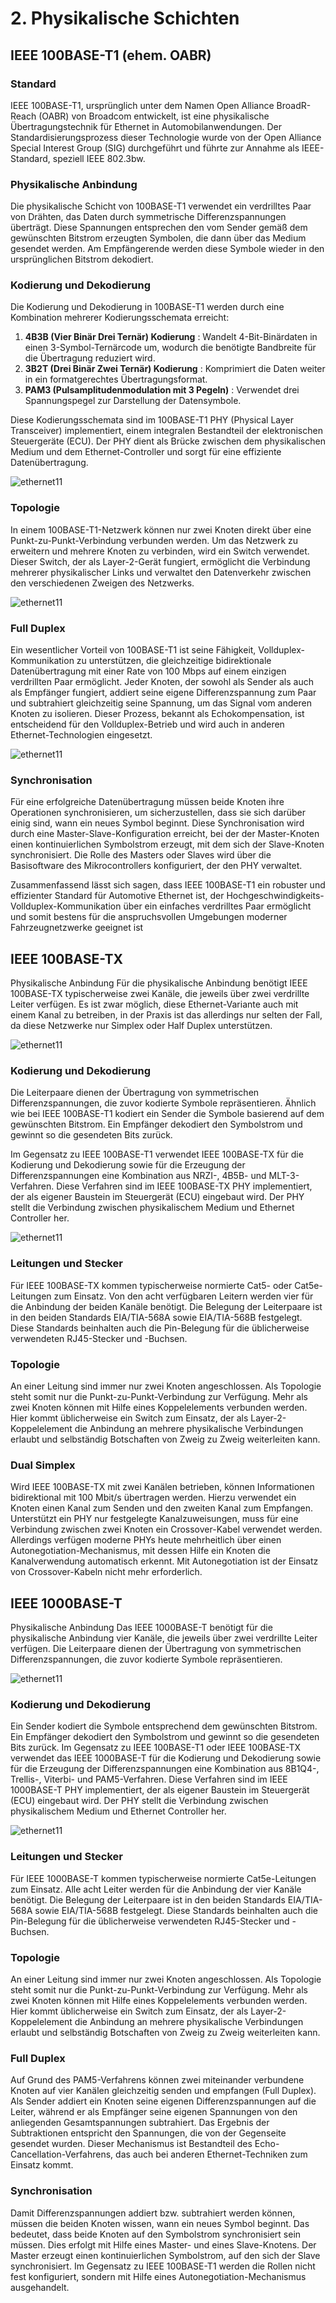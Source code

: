 # 2. Physikalische Schichten

## IEEE 100BASE-T1 (ehem. OABR)

### Standard

IEEE 100BASE-T1, ursprünglich unter dem Namen Open Alliance BroadR-Reach (OABR) von Broadcom entwickelt, ist eine physikalische Übertragungstechnik für Ethernet in Automobilanwendungen. Der Standardisierungsprozess dieser Technologie wurde von der Open Alliance Special Interest Group (SIG) durchgeführt und führte zur Annahme als IEEE-Standard, speziell IEEE 802.3bw.

### Physikalische Anbindung

Die physikalische Schicht von 100BASE-T1 verwendet ein verdrilltes Paar von Drähten, das Daten durch symmetrische Differenzspannungen überträgt. Diese Spannungen entsprechen den vom Sender gemäß dem gewünschten Bitstrom erzeugten Symbolen, die dann über das Medium gesendet werden. Am Empfängerende werden diese Symbole wieder in den ursprünglichen Bitstrom dekodiert.

### Kodierung und Dekodierung

Die Kodierung und Dekodierung in 100BASE-T1 werden durch eine Kombination mehrerer Kodierungsschemata erreicht:

1. **4B3B (Vier Binär Drei Ternär) Kodierung** : Wandelt 4-Bit-Binärdaten in einen 3-Symbol-Ternärcode um, wodurch die benötigte Bandbreite für die Übertragung reduziert wird.
2. **3B2T (Drei Binär Zwei Ternär) Kodierung** : Komprimiert die Daten weiter in ein formatgerechtes Übertragungsformat.
3. **PAM3 (Pulsamplitudenmodulation mit 3 Pegeln)** : Verwendet drei Spannungspegel zur Darstellung der Datensymbole.

Diese Kodierungsschemata sind im 100BASE-T1 PHY (Physical Layer Transceiver) implementiert, einem integralen Bestandteil der elektronischen Steuergeräte (ECU). Der PHY dient als Brücke zwischen dem physikalischen Medium und dem Ethernet-Controller und sorgt für eine effiziente Datenübertragung.

<img src="image/README/1712317526881.png" alt="ethernet11" style="max-width:40%;" />

### Topologie

In einem 100BASE-T1-Netzwerk können nur zwei Knoten direkt über eine Punkt-zu-Punkt-Verbindung verbunden werden. Um das Netzwerk zu erweitern und mehrere Knoten zu verbinden, wird ein Switch verwendet. Dieser Switch, der als Layer-2-Gerät fungiert, ermöglicht die Verbindung mehrerer physikalischer Links und verwaltet den Datenverkehr zwischen den verschiedenen Zweigen des Netzwerks.

<img src="image/README/1712317547537.png" alt="ethernet11" style="max-width:40%;" />

### Full Duplex

Ein wesentlicher Vorteil von 100BASE-T1 ist seine Fähigkeit, Vollduplex-Kommunikation zu unterstützen, die gleichzeitige bidirektionale Datenübertragung mit einer Rate von 100 Mbps auf einem einzigen verdrillten Paar ermöglicht. Jeder Knoten, der sowohl als Sender als auch als Empfänger fungiert, addiert seine eigene Differenzspannung zum Paar und subtrahiert gleichzeitig seine Spannung, um das Signal vom anderen Knoten zu isolieren. Dieser Prozess, bekannt als Echokompensation, ist entscheidend für den Vollduplex-Betrieb und wird auch in anderen Ethernet-Technologien eingesetzt.

<img src="image/README/1712317571251.png" alt="ethernet11" style="max-width:40%;" />

### Synchronisation

Für eine erfolgreiche Datenübertragung müssen beide Knoten ihre Operationen synchronisieren, um sicherzustellen, dass sie sich darüber einig sind, wann ein neues Symbol beginnt. Diese Synchronisation wird durch eine Master-Slave-Konfiguration erreicht, bei der der Master-Knoten einen kontinuierlichen Symbolstrom erzeugt, mit dem sich der Slave-Knoten synchronisiert. Die Rolle des Masters oder Slaves wird über die Basisoftware des Mikrocontrollers konfiguriert, der den PHY verwaltet.

Zusammenfassend lässt sich sagen, dass IEEE 100BASE-T1 ein robuster und effizienter Standard für Automotive Ethernet ist, der Hochgeschwindigkeits-Vollduplex-Kommunikation über ein einfaches verdrilltes Paar ermöglicht und somit bestens für die anspruchsvollen Umgebungen moderner Fahrzeugnetzwerke geeignet ist

## IEEE 100BASE-TX

Physikalische Anbindung
Für die physikalische Anbindung benötigt IEEE 100BASE-TX typischerweise zwei Kanäle, die jeweils über zwei verdrillte Leiter verfügen. Es ist zwar möglich, diese Ethernet-Variante auch mit einem Kanal zu betreiben, in der Praxis ist das allerdings nur selten der Fall, da diese Netzwerke nur Simplex oder Half Duplex unterstützen.

<img src="image/README/1712317609488.png" alt="ethernet11" style="max-width:40%;" />

### Kodierung und Dekodierung

Die Leiterpaare dienen der Übertragung von symmetrischen Differenzspannungen, die zuvor kodierte Symbole repräsentieren. Ähnlich wie bei IEEE 100BASE-T1 kodiert ein Sender die Symbole basierend auf dem gewünschten Bitstrom. Ein Empfänger dekodiert den Symbolstrom und gewinnt so die gesendeten Bits zurück.

Im Gegensatz zu IEEE 100BASE-T1 verwendet IEEE 100BASE-TX für die Kodierung und Dekodierung sowie für die Erzeugung der Differenzspannungen eine Kombination aus NRZI-, 4B5B- und MLT-3-Verfahren. Diese Verfahren sind im IEEE 100BASE-TX PHY implementiert, der als eigener Baustein im Steuergerät (ECU) eingebaut wird. Der PHY stellt die Verbindung zwischen physikalischem Medium und Ethernet Controller her.

<img src="image/README/1712317628782.png" alt="ethernet11" style="max-width:40%;" />

### Leitungen und Stecker

Für IEEE 100BASE-TX kommen typischerweise normierte Cat5- oder Cat5e-Leitungen zum Einsatz. Von den acht verfügbaren Leitern werden vier für die Anbindung der beiden Kanäle benötigt. Die Belegung der Leiterpaare ist in den beiden Standards EIA/TIA-568A sowie EIA/TIA-568B festgelegt. Diese Standards beinhalten auch die Pin-Belegung für die üblicherweise verwendeten RJ45-Stecker und -Buchsen.

### Topologie

An einer Leitung sind immer nur zwei Knoten angeschlossen. Als Topologie steht somit nur die Punkt-zu-Punkt-Verbindung zur Verfügung. Mehr als zwei Knoten können mit Hilfe eines Koppelelements verbunden werden. Hier kommt üblicherweise ein Switch zum Einsatz, der als Layer-2-Koppelelement die Anbindung an mehrere physikalische Verbindungen erlaubt und selbständig Botschaften von Zweig zu Zweig weiterleiten kann.

### Dual Simplex

Wird IEEE 100BASE-TX mit zwei Kanälen betrieben, können Informationen bidirektional mit 100 Mbit/s übertragen werden. Hierzu verwendet ein Knoten einen Kanal zum Senden und den zweiten Kanal zum Empfangen. Unterstützt ein PHY nur festgelegte Kanalzuweisungen, muss für eine Verbindung zwischen zwei Knoten ein Crossover-Kabel verwendet werden. Allerdings verfügen moderne PHYs heute mehrheitlich über einen Autonegotiation-Mechanismus, mit dessen Hilfe ein Knoten die Kanalverwendung automatisch erkennt. Mit Autonegotiation ist der Einsatz von Crossover-Kabeln nicht mehr erforderlich.

## IEEE 1000BASE-T

Physikalische Anbindung
Das IEEE 1000BASE-T benötigt für die physikalische Anbindung vier Kanäle, die jeweils über zwei verdrillte Leiter verfügen. Die Leiterpaare dienen der Übertragung von symmetrischen Differenzspannungen, die zuvor kodierte Symbole repräsentieren.

<img src="image/README/1712317661687.png" alt="ethernet11" style="max-width:40%;" />

### Kodierung und Dekodierung

Ein Sender kodiert die Symbole entsprechend dem gewünschten Bitstrom. Ein Empfänger dekodiert den Symbolstrom und gewinnt so die gesendeten Bits zurück. Im Gegensatz zu IEEE 100BASE-T1 oder IEEE 100BASE-TX verwendet das IEEE 1000BASE-T für die Kodierung und Dekodierung sowie für die Erzeugung der Differenzspannungen eine Kombination aus 8B1Q4-, Trellis-, Viterbi- und PAM5-Verfahren. Diese Verfahren sind im IEEE 1000BASE-T PHY implementiert, der als eigener Baustein im Steuergerät (ECU) eingebaut wird. Der PHY stellt die Verbindung zwischen physikalischem Medium und Ethernet Controller her.

<img src="image/README/1712317681688.png" alt="ethernet11" style="max-width:40%;" />

### Leitungen und Stecker

Für IEEE 1000BASE-T kommen typischerweise normierte Cat5e-Leitungen zum Einsatz. Alle acht Leiter werden für die Anbindung der vier Kanäle benötigt. Die Belegung der Leiterpaare ist in den beiden Standards EIA/TIA-568A sowie EIA/TIA-568B festgelegt. Diese Standards beinhalten auch die Pin-Belegung für die üblicherweise verwendeten RJ45-Stecker und -Buchsen.

### Topologie

An einer Leitung sind immer nur zwei Knoten angeschlossen. Als Topologie steht somit nur die Punkt-zu-Punkt-Verbindung zur Verfügung. Mehr als zwei Knoten können mit Hilfe eines Koppelelements verbunden werden. Hier kommt üblicherweise ein Switch zum Einsatz, der als Layer-2-Koppelelement die Anbindung an mehrere physikalische Verbindungen erlaubt und selbständig Botschaften von Zweig zu Zweig weiterleiten kann.

### Full Duplex

Auf Grund des PAM5-Verfahrens können zwei miteinander verbundene Knoten auf vier Kanälen gleichzeitig senden und empfangen (Full Duplex). Als Sender addiert ein Knoten seine eigenen Differenzspannungen auf die Leiter, während er als Empfänger seine eigenen Spannungen von den anliegenden Gesamtspannungen subtrahiert. Das Ergebnis der Subtraktionen entspricht den Spannungen, die von der Gegenseite gesendet wurden. Dieser Mechanismus ist Bestandteil des Echo-Cancellation-Verfahrens, das auch bei anderen Ethernet-Techniken zum Einsatz kommt.

### Synchronisation

Damit Differenzspannungen addiert bzw. subtrahiert werden können, müssen die beiden Knoten wissen, wann ein neues Symbol beginnt. Das bedeutet, dass beide Knoten auf den Symbolstrom synchronisiert sein müssen. Dies erfolgt mit Hilfe eines Master- und eines Slave-Knotens. Der Master erzeugt einen kontinuierlichen Symbolstrom, auf den sich der Slave synchronisiert. Im Gegensatz zu IEEE 100BASE-T1 werden die Rollen nicht fest konfiguriert, sondern mit Hilfe eines Autonegotiation-Mechanismus ausgehandelt.
